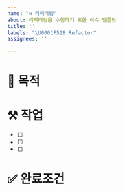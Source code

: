 ```yaml
---
name: "⚒️ 리팩터링"
about: 리팩터링을 수행하기 위한 이슈 템플릿
title: ''
labels: "\U0001F528 Refactor"
assignees: ''

---
```


# 🚀 목적


# ⚒️ 작업

- [ ] 
- [ ] 
- [ ] 

# ✅ 완료조건
